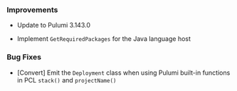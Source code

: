 ### Improvements

- Update to Pulumi 3.143.0

- Implement `GetRequiredPackages` for the Java language host

### Bug Fixes

- [Convert] Emit the `Deployment` class when using Pulumi built-in functions in PCL `stack()` and `projectName()`
